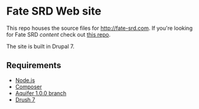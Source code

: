 # Fate SRD Web site

This repo houses the source files for http://fate-srd.com. If you're looking for Fate SRD _content_ check out [this repo](https://github.com/amazingrando/fate-srd).

The site is built in Drupal 7.

## Requirements

- [Node.js](https://nodejs.org/)
- [Composer](https://getcomposer.org/download/)
- [Aquifer 1.0.0 branch](https://github.com/aquifer/aquifer)
- [Drush 7](http://www.drush.org/en/master/install/)